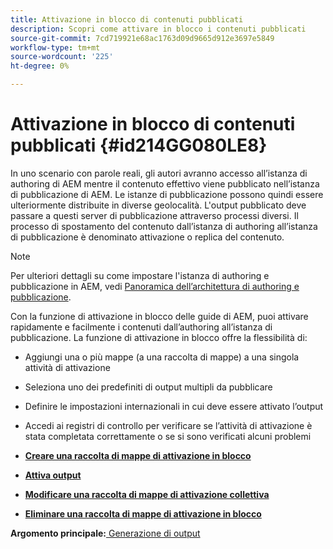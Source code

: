 ```yaml
---
title: Attivazione in blocco di contenuti pubblicati
description: Scopri come attivare in blocco i contenuti pubblicati
source-git-commit: 7cd719921e68ac1763d09d9665d912e3697e5849
workflow-type: tm+mt
source-wordcount: '225'
ht-degree: 0%

---
```



# Attivazione in blocco di contenuti pubblicati {#id214GG080LE8}

In uno scenario con parole reali, gli autori avranno accesso all’istanza di authoring di AEM mentre il contenuto effettivo viene pubblicato nell’istanza di pubblicazione di AEM. Le istanze di pubblicazione possono quindi essere ulteriormente distribuite in diverse geolocalità. L&#39;output pubblicato deve passare a questi server di pubblicazione attraverso processi diversi. Il processo di spostamento del contenuto dall’istanza di authoring all’istanza di pubblicazione è denominato attivazione o replica del contenuto.

>[!NOTE]
>
> Per ulteriori dettagli su come impostare l&#39;istanza di authoring e pubblicazione in AEM, vedi [Panoramica dell’architettura di authoring e pubblicazione](https://experienceleague.adobe.com/docs/experience-manager-screens/user-guide/administering/author-publish/author-publish-architecture-overview.html?lang=en#prerequisites).

Con la funzione di attivazione in blocco delle guide di AEM, puoi attivare rapidamente e facilmente i contenuti dall’authoring all’istanza di pubblicazione. La funzione di attivazione in blocco offre la flessibilità di:

- Aggiungi una o più mappe \(a una raccolta di mappe\) a una singola attività di attivazione

- Seleziona uno dei predefiniti di output multipli da pubblicare

- Definire le impostazioni internazionali in cui deve essere attivato l’output

- Accedi ai registri di controllo per verificare se l’attività di attivazione è stata completata correttamente o se si sono verificati alcuni problemi


- **[Creare una raccolta di mappe di attivazione in blocco](conf-bulk-activation-create-map-collection.md)**

- **[Attiva output](conf-bulk-activation-publish-map-collection.md)**

- **[Modificare una raccolta di mappe di attivazione collettiva](conf-bulk-activation-edit-map-collection.md)**

- **[Eliminare una raccolta di mappe di attivazione in blocco](conf-bulk-activation-delete-map-collection.md)**


**Argomento principale:**[ Generazione di output](generate-output.md)

